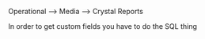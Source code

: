 Operational --> Media --> Crystal Reports

In order to get custom fields you have to do the SQL thing
